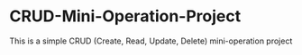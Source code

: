 # CRUD-Mini-Operation-Project
This is a simple CRUD (Create, Read, Update, Delete) mini-operation project
